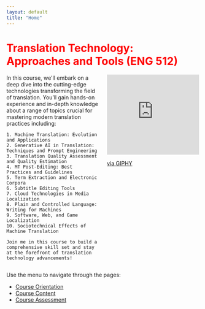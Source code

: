 ```yaml
---
layout: default
title: "Home"
---
```


# <span style="color: red;">Translation Technology: Approaches and Tools (ENG 512)</span>

<div style="display: flex; align-items: flex-start;">
  <div style="flex: 1;">
    In this course, we'll embark on a deep dive into the cutting-edge technologies transforming the field of translation. You’ll gain hands-on experience and in-depth knowledge about a range of topics crucial for mastering modern translation practices including:

    1. Machine Translation: Evolution and Applications
    2. Generative AI in Translation: Techniques and Prompt Engineering
    3. Translation Quality Assessment and Quality Estimation
    4. MT Post-Editing: Best Practices and Guidelines
    5. Term Extraction and Electronic Corpora
    6. Subtitle Editing Tools
    7. Cloud Technologies in Media Localization
    8. Plain and Controlled Language: Writing for Machines
    9. Software, Web, and Game Localization
    10. Sociotechnical Effects of Machine Translation

    Join me in this course to build a comprehensive skill set and stay at the forefront of translation technology advancements!
  </div>

  <div style="flex: 1; padding-left: 20px;">
    <iframe src="https://giphy.com/embed/2tX8wpWQ944q2n63n9" width="240" height="209" style="" frameBorder="0" class="giphy-embed" allowFullScreen></iframe><p><a href="https://giphy.com/gifs/WimpyKid-greg-diary-of-a-wimpy-kid-2tX8wpWQ944q2n63n9">via GIPHY</a></p>
  </div>
</div>

Use the menu to navigate through the pages:

- [Course Orientation](orientation.md)
- [Course Content](content.md)
- [Course Assessment](assessment.md)
